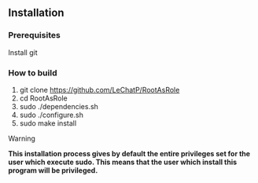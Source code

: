 ## Installation

### Prerequisites

Install git

### How to build

  1. git clone <https://github.com/LeChatP/RootAsRole>
  1. cd RootAsRole
  1. sudo ./dependencies.sh
  1. sudo ./configure.sh
  1. sudo make install

> [!WARNING]
> **This installation process gives by default the entire privileges set for the user which execute sudo. This means that the user which install this program will be privileged.**